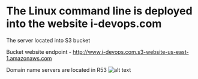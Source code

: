 ﻿# The Linux command line is deployed into the website i-devops.com
 The server located into S3 bucket

 Bucket website endpoint - http://www.i-devops.com.s3-website-us-east-1.amazonaws.com

 Domain name servers are located in R53 
![alt text](http://url/to/photo_2021-07-27_16-07-00.jpg) 
